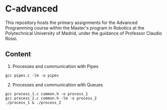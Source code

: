 # C-advanced
This repository hosts the primary assignments for the Advanced Programming course within the Master's program in Robotics at the Polytechnical University of Madrid, under the guidance of Professor Claudio Rossi.

## Content

1. Processes and communication with Pipes
```
gcc pipes.c -lm -o pipes
```
2. Processes and communication with Queues
```
gcc process_1.c common.h -o process_1
gcc process_2.c common.h -lm -o process_2
./process_1 & ./process_2
```

